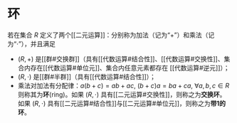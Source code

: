 # 环

若在集合 $R$ 定义了两个[[二元运算]]：分别称为加法（记为“+”）和乘法（记为“$\cdot$”），并且满足
+ $(R, +)$ 是[[群#交换群]]（具有[[代数运算#结合性]]、[[代数运算#交换性]]、集合内存在[[代数运算#单位元]]、集合内任意元素都存在 [[代数运算#逆元]]）；
+ $(R, \cdot)$ 是[[群#半群]]（具有[[代数运算#结合性]]）；
+ 乘法对加法有分配律：$a(b + c) = ab + ac,\ (b+c)a =ba+ ca ,\ \forall a,b,c \in R$
则称其为**环**(ring)。如果 $(R, \cdot)$ 具有[[二元运算#交换性]]，则称之为**交换环**。如果 $(R, \cdot)$ 具有[[二元运算#结合性]]与[[二元运算#单位元]]，则称之为**带1的环**。


